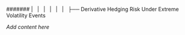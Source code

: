####### |   |   |   |   |   |   ├── Derivative Hedging Risk Under Extreme Volatility Events

*Add content here*